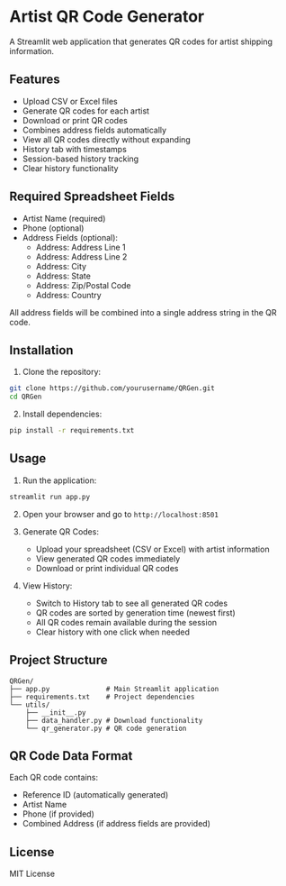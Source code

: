 # Artist QR Code Generator

A Streamlit web application that generates QR codes for artist shipping information.

## Features

- Upload CSV or Excel files
- Generate QR codes for each artist
- Download or print QR codes
- Combines address fields automatically
- View all QR codes directly without expanding
- History tab with timestamps
- Session-based history tracking
- Clear history functionality

## Required Spreadsheet Fields

- Artist Name (required)
- Phone (optional)
- Address Fields (optional):
  - Address: Address Line 1
  - Address: Address Line 2
  - Address: City
  - Address: State
  - Address: Zip/Postal Code
  - Address: Country
  
All address fields will be combined into a single address string in the QR code.

## Installation

1. Clone the repository:
```bash
git clone https://github.com/yourusername/QRGen.git
cd QRGen
```

2. Install dependencies:
```bash
pip install -r requirements.txt
```

## Usage

1. Run the application:
```bash
streamlit run app.py
```

2. Open your browser and go to `http://localhost:8501`

3. Generate QR Codes:
   - Upload your spreadsheet (CSV or Excel) with artist information
   - View generated QR codes immediately
   - Download or print individual QR codes

4. View History:
   - Switch to History tab to see all generated QR codes
   - QR codes are sorted by generation time (newest first)
   - All QR codes remain available during the session
   - Clear history with one click when needed

## Project Structure

```
QRGen/
├── app.py              # Main Streamlit application
├── requirements.txt    # Project dependencies
└── utils/
    ├── __init__.py
    ├── data_handler.py # Download functionality
    └── qr_generator.py # QR code generation
```

## QR Code Data Format

Each QR code contains:
- Reference ID (automatically generated)
- Artist Name
- Phone (if provided)
- Combined Address (if address fields are provided)

## License

MIT License
